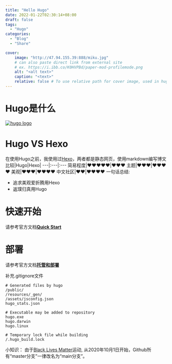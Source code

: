 ```yaml
---
title: "Hello Hugo"
date: 2022-01-22T02:30:14+08:00
draft: false
tags: 
  - "Hugo"
categories: 
  - "Blog"
  - "Share"

cover:
    image: "http://47.94.155.39:888/miku.jpg"
    # can also paste direct link from external site
    # ex. https://i.ibb.co/K0HVPBd/paper-mod-profilemode.png
    alt: "<alt text>"
    caption: "<text>"
    relative: false # To use relative path for cover image, used in hugo Page-bundles
---
```


# Hugo是什么

[![hugo logo](https://d33wubrfki0l68.cloudfront.net/c38c7334cc3f23585738e40334284fddcaf03d5e/2e17c/images/hugo-logo-wide.svg)](https://gohugo.io/)

# Hugo VS Hexo
在使用Hugo之前，我使用过[Hexo](https://hexo.io/zh-cn/)，两者都是静态网页，使用markdown编写博文
比较|Hugo|Hexo|
---|:---|:---
简易程度|:heart::heart::heart::heart::heart:|:heart::heart::heart:
主题|:heart::heart::heart:|:heart::heart::heart::heart:
美观|:heart::heart::heart:|:heart::heart::heart::heart:
中文社区|:heart::heart:|:heart::heart::heart::heart:
一句话总结:
- 追求美观爱折腾用Hexo
- 返璞归真用Hugo


# 快速开始
请参考官方文档[**Quick Start**](https://gohugo.io/getting-started/quick-start/)

# 部署
请参考官方文档[**托管和部署**](https://gohugo.io/hosting-and-deployment/hosting-on-github/)

补充.gitignore文件
```
# Generated files by hugo
/public/
/resources/_gen/
/assets/jsconfig.json
hugo_stats.json

# Executable may be added to repository
hugo.exe
hugo.darwin
hugo.linux

# Temporary lock file while building
/.hugo_build.lock
```

小知识：
由于[Black Lives Matter](https://baike.baidu.com/item/Black%20Lives%20Matter/50469451?fr=aladdin)运动, 从2020年10月1日开始，Github所有“master分支”一律改名为“main分支”。


